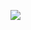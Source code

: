 [![](https://www.herokucdn.com/deploy/button.png)](https://heroku.com/deploy?template=https://github.com/bnghdfrgfd/zddewdsrf.git)
